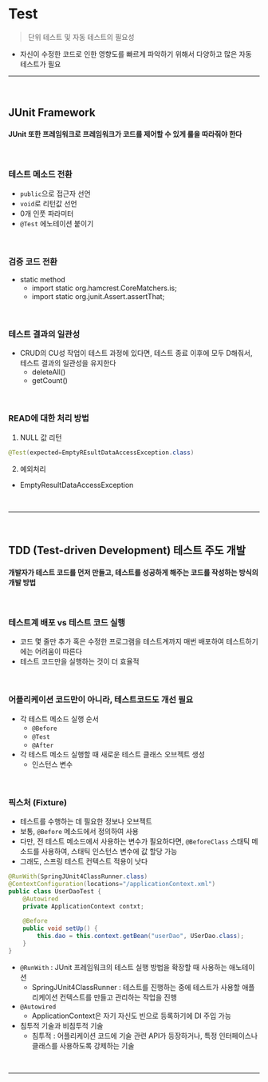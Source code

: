 # Test
> 단위 테스트 및 자동 테스트의 필요성
* 자신이 수정한 코드로 인한 영향도를 빠르게 파악하기 위해서 다양하고 많은 자동 테스트가 필요

<hr>
<br>

## JUnit Framework
#### JUnit 또한 프레임워크로 프레임워크가 코드를 제어할 수 있게 룰을 따라줘야 한다

<br>

### 테스트 메소드 전환
* `public`으로 접근자 선언
* `void`로 리턴값 선언
* 0개 인풋 파라미터
* `@Test` 에노테이션 붙이기

<br>

### 검증 코드 전환
* static method
  * import static org.hamcrest.CoreMatchers.is;
  * import static org.junit.Assert.assertThat; 

<br>

### 테스트 결과의 일관성
* CRUD의 CU성 작업이 테스트 과정에 있다면, 테스트 종료 이후에 모두 D해줘서, 테스트 결과의 일관성을 유지한다
  * deleteAll()
  * getCount() 

<br>

### READ에 대한 처리 방법
1) NULL 값 리턴

```java
@Test(expected=EmptyREsultDataAccessException.class)
```

2) 예외처리
  * EmptyResultDataAccessException

<br>
<hr>
<br>

## TDD (Test-driven Development) 테스트 주도 개발
#### 개발자가 테스트 코드를 먼저 만들고, 테스트를 성공하게 해주는 코드를 작성하는 방식의 개발 방법

<br>

### 테스트계 배포 vs 테스트 코드 실행
* 코드 몇 줄만 추가 혹은 수정한 프로그램을 테스트계까지 매번 배포하여 테스트하기에는 어려움이 따른다
* 테스트 코드만을 실행하는 것이 더 효율적

<br>

### 어플리케이션 코드만이 아니라, 테스트코드도 개선 필요
* 각 테스트 메소드 실행 순서  
  * `@Before`
  * `@Test`
  * `@After`
* 각 테스트 메소드 실행할 때 새로운 테스트 클래스 오브젝트 생성
  * 인스턴스 변수

<br>

### 픽스처 (Fixture)
* 테스트를 수행하는 데 필요한 정보나 오브젝트
* 보통, `@Before` 메소드에서 정의하여 사용
* 다만, 전 테스트 메소드에서 사용하는 변수가 필요하다면, `@BeforeClass` 스태틱 메소드를 사용하여, 스태틱 인스턴스 변수에 값 할당 가능
* 그래도, 스프링 테스트 컨텍스트 적용이 낫다

```java
@RunWith(SpringJUnit4ClassRunner.class)
@ContextConfiguration(locations="/applicationContext.xml")
public class UserDaoTest {
    @Autowired
    private ApplicationContext contxt;
    
    @Before
    public void setUp() {
        this.dao = this.context.getBean("userDao", USerDao.class);
    }
}
```
* `@RunWith` : JUnit 프레임워크의 테스트 실행 방법을 확장할 때 사용하는 애노테이션
  * SpringJUnit4ClassRunner : 테스트를 진행하는 중에 테스트가 사용할 애플리케이션 컨텍스트를 만들고 관리하는 작업을 진행
* `@Autowired` 
  * ApplicationContext은 자기 자신도 빈으로 등록하기에 DI 주입 가능
* 침투적 기술과 비침투적 기술
  * 침투적 : 어플리케이션 코드에 기술 관련 API가 등장하거나, 특정 인터페이스나 클래스를 사용하도록 강제하는 기술

<br>
<hr>
<br>

